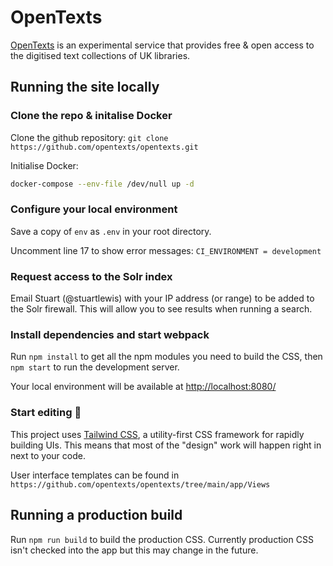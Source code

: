 # OpenTexts

[OpenTexts](https://opentexts.world/) is an experimental service that provides free & open access to the digitised text collections of UK libraries.

## Running the site locally

### Clone the repo & initalise Docker

Clone the github repository:
`git clone https://github.com/opentexts/opentexts.git`

Initialise Docker:

```bash
docker-compose --env-file /dev/null up -d
```

### Configure your local environment

Save a copy of `env` as `.env` in your root directory.

Uncomment line 17 to show error messages:
`CI_ENVIRONMENT = development`

### Request access to the Solr index

Email Stuart (@stuartlewis) with your IP address (or range) to be added to the Solr firewall. This will allow you to see results when running a search.

### Install dependencies and start webpack

Run `npm install` to get all the npm modules you need to build the CSS, then `npm start` to run the development server.

Your local environment will be available at <http://localhost:8080/>

### Start editing 🥳

This project uses [Tailwind CSS](https://tailwindcss.com/), a utility-first CSS framework for rapidly building UIs. This means that most of the "design" work will happen right in next to your code.

User interface templates can be found in `https://github.com/opentexts/opentexts/tree/main/app/Views`

## Running a production build

Run `npm run build` to build the production CSS. Currently production CSS isn't checked into the app but this may change in the future.
